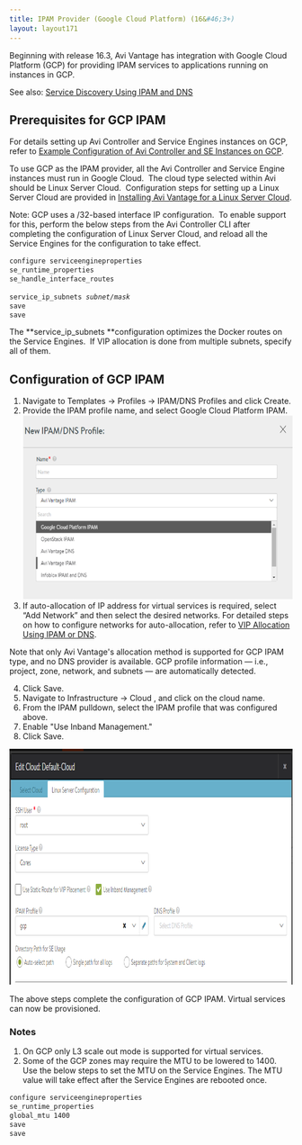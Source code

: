 ```yaml
---
title: IPAM Provider (Google Cloud Platform) (16&#46;3+)
layout: layout171
---
```

Beginning with release 16.3, Avi Vantage has integration with Google Cloud Platform (GCP) for providing IPAM services to applications running on instances in GCP.

See also: <a href="{% vpath %}/service-discovery-using-ipam-and-dns-16-3/">Service Discovery Using IPAM and DNS</a>

## Prerequisites for GCP IPAM

For details setting up Avi Controller and Service Engines instances on GCP, refer to <a href="{% vpath %}/example-configuration-of-avi-controller-and-se-instances-on-gcp">Example Configuration of Avi Controller and SE Instances on GCP</a>.

To use GCP as the IPAM provider, all the Avi Controller and Service Engine instances must run in Google Cloud.  The cloud type selected within Avi should be Linux Server Cloud.  Configuration steps for setting up a Linux Server Cloud are provided in <a href="{% vpath %}/installing-avi-vantage-for-a-linux-server-cloud-16-2/">Installing Avi Vantage for a Linux Server Cloud</a>.

Note: GCP uses a /32-based interface IP configuration.  To enable support for this, perform the below steps from the Avi Controller CLI after completing the configuration of Linux Server Cloud, and reload all the Service Engines for the configuration to take effect.

<pre class="command-line language-bash" data-prompt="1|:> ;" data-output="2-99"><code>configure serviceengineproperties
se_runtime_properties
se_handle_interface_routes

service_ip_subnets <em>subnet/mask</em>
save
save</code></pre> 

The **service_ip_subnets **configuration optimizes the Docker routes on the Service Engines.  If VIP allocation is done from multiple subnets, specify all of them.

## Configuration of GCP IPAM

<ol> 
 <li>Navigate to Templates -&gt; Profiles -&gt; IPAM/DNS Profiles and click Create.</li> 
 <li>Provide the IPAM profile name, and select Google Cloud Platform IPAM.<a href="img/Screen-Shot-2016-11-01-at-1.05.52-PM.png"><img class="aligncenter wp-image-17725" src="img/Screen-Shot-2016-11-01-at-1.05.52-PM.png" alt="create new IPAM/DNS profile" width="600" height="327"></a></li> 
 <li>If auto-allocation of IP address for virtual services is required, select “Add Network” and then select the desired networks. For detailed steps on how to configure networks for auto-allocation, refer to <a href="{% vpath %}/vip-allocation-using-ipam-or-dns/">VIP Allocation Using IPAM or DNS</a>.</li>
</ol> 

Note that only Avi Vantage's allocation method is supported for GCP IPAM type, and no DNS provider is available. GCP profile information — i.e., project, zone, network, and subnets — are automatically detected.

<ol start="4"> 
 <li>Click Save.</li> 
 <li>Navigate to Infrastructure -&gt; Cloud , and click on the cloud name.</li> 
 <li>From the IPAM pulldown, select the IPAM profile that was configured above.</li> 
 <li>Enable "Use Inband Management."</li> 
 <li>Click Save.</li> 
</ol> 

<a href="img/gcp_inband-1.png"><img class="wp-image-18519 size-full aligncenter" src="img/gcp_inband-1.png" width="965" height="419"></a>

The above steps complete the configuration of GCP IPAM. Virtual services can now be provisioned.

### Notes

<ol> 
 <li>On GCP only L3 scale out mode is supported for virtual services.</li> 
 <li>Some of the GCP zones may require the MTU to be lowered to 1400. Use the below steps to set the MTU on the Service Engines. The MTU value will take effect after the Service Engines are rebooted once.</li> 
</ol> 
<pre class="command-line language-bash" data-prompt="1|:> ;" data-output="2-99"><code>configure serviceengineproperties
se_runtime_properties
global_mtu 1400
save
save</code></pre> 